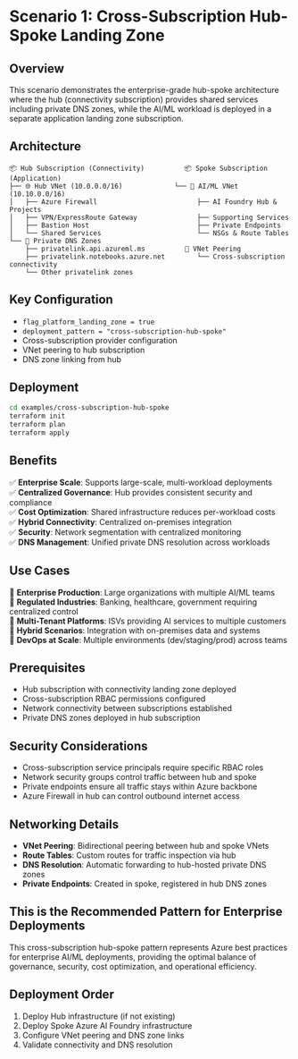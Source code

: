 # Scenario 1: Cross-Subscription Hub-Spoke Landing Zone

## Overview
This scenario demonstrates the enterprise-grade hub-spoke architecture where the hub (connectivity subscription) provides shared services including private DNS zones, while the AI/ML workload is deployed in a separate application landing zone subscription.

## Architecture
```
📦 Hub Subscription (Connectivity)          📦 Spoke Subscription (Application)
├── 🌐 Hub VNet (10.0.0.0/16)             └── 🤖 AI/ML VNet (10.10.0.0/16)
│   ├── Azure Firewall                         ├── AI Foundry Hub & Projects
│   ├── VPN/ExpressRoute Gateway               ├── Supporting Services
│   ├── Bastion Host                           ├── Private Endpoints
│   └── Shared Services                        └── NSGs & Route Tables
└── 🔗 Private DNS Zones
    ├── privatelink.api.azureml.ms          🔗 VNet Peering
    ├── privatelink.notebooks.azure.net        └── Cross-subscription connectivity
    └── Other privatelink zones
```

## Key Configuration
- `flag_platform_landing_zone = true`
- `deployment_pattern = "cross-subscription-hub-spoke"`
- Cross-subscription provider configuration
- VNet peering to hub subscription
- DNS zone linking from hub

## Deployment
```bash
cd examples/cross-subscription-hub-spoke
terraform init
terraform plan
terraform apply
```

## Benefits
✅ **Enterprise Scale**: Supports large-scale, multi-workload deployments  
✅ **Centralized Governance**: Hub provides consistent security and compliance  
✅ **Cost Optimization**: Shared infrastructure reduces per-workload costs  
✅ **Hybrid Connectivity**: Centralized on-premises integration  
✅ **Security**: Network segmentation with centralized monitoring  
✅ **DNS Management**: Unified private DNS resolution across workloads  

## Use Cases
🎯 **Enterprise Production**: Large organizations with multiple AI/ML teams  
🎯 **Regulated Industries**: Banking, healthcare, government requiring centralized control  
🎯 **Multi-Tenant Platforms**: ISVs providing AI services to multiple customers  
🎯 **Hybrid Scenarios**: Integration with on-premises data and systems  
🎯 **DevOps at Scale**: Multiple environments (dev/staging/prod) across teams  

## Prerequisites
- Hub subscription with connectivity landing zone deployed
- Cross-subscription RBAC permissions configured
- Network connectivity between subscriptions established
- Private DNS zones deployed in hub subscription

## Security Considerations
- Cross-subscription service principals require specific RBAC roles
- Network security groups control traffic between hub and spoke
- Private endpoints ensure all traffic stays within Azure backbone
- Azure Firewall in hub can control outbound internet access

## Networking Details
- **VNet Peering**: Bidirectional peering between hub and spoke VNets
- **Route Tables**: Custom routes for traffic inspection via hub
- **DNS Resolution**: Automatic forwarding to hub-hosted private DNS zones
- **Private Endpoints**: Created in spoke, registered in hub DNS zones

## This is the Recommended Pattern for Enterprise Deployments
This cross-subscription hub-spoke pattern represents Azure best practices for enterprise AI/ML deployments, providing the optimal balance of governance, security, cost optimization, and operational efficiency.

## Deployment Order
1. Deploy Hub infrastructure (if not existing)
2. Deploy Spoke Azure AI Foundry infrastructure
3. Configure VNet peering and DNS zone links
4. Validate connectivity and DNS resolution
